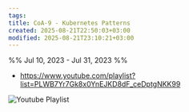 ```yaml
---
tags: 
title: CoA-9 - Kubernetes Patterns
created: 2025-08-21T22:50:03+03:00
modified: 2025-08-21T23:10:21+03:00
---
```


%% Jul 10, 2023 - Jul 31, 2023 %%

- https://www.youtube.com/playlist?list=PLWB7Yr7Gk8x0YnEJKD8dF_ceDptgNKK99

![Youtube Playlist](https://www.youtube.com/playlist?list=PLWB7Yr7Gk8x0YnEJKD8dF_ceDptgNKK99)